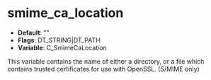 # smime_ca_location

- **Default**: ""
- **Flags**: DT_STRING|DT_PATH
- **Variable**: C_SmimeCaLocation

This variable contains the name of either a directory, or a file which
contains trusted certificates for use with OpenSSL.
(S/MIME only)
